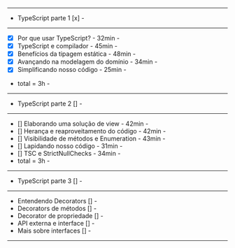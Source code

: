 -----------------------------------------------------
- TypeScript parte 1 [x]				            -
-----------------------------------------------------
- [x] Por que usar TypeScript? - 32min              -
- [x] TypeScript e compilador - 45min		        -
- [x] Benefícios da tipagem estática - 48min        -
- [x] Avançando na modelagem do domínio - 34min     -
- [x] Simplificando nosso código - 25min            -
- total = 3h							            -
--------------------------------------------------- -
- TypeScript parte 2 []					            -
--------------------------------------------------- -
- [] Elaborando uma solução de view - 42min         -
- [] Herança e reaproveitamento do código - 42min   -
- [] Visibilidade de métodos e Enumeration - 43min  -
- [] Lapidando nosso código - 31min                 -
- [] TSC e StrictNullChecks - 34min                 -
- total = 3h									    -
-----------------------------------------------------
- TypeScript parte 3 []                             -
-----------------------------------------------------
- Entendendo Decorators []                          -
- Decorators de métodos []                          -
- Decorator de propriedade []                       -
- API externa e interface []                        -
- Mais sobre interfaces []                          -
-----------------------------------------------------